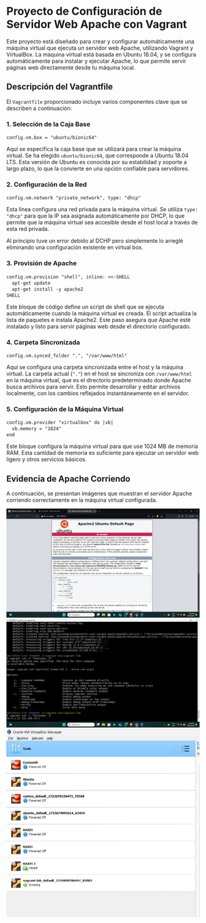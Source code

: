 # Proyecto de Configuración de Servidor Web Apache con Vagrant

Este proyecto está diseñado para crear y configurar automáticamente una máquina virtual que ejecuta un servidor web Apache, utilizando Vagrant y VirtualBox. La máquina virtual está basada en Ubuntu 18.04, y se configura automáticamente para instalar y ejecutar Apache, lo que permite servir páginas web directamente desde tu máquina local.

## Descripción del Vagrantfile

El `Vagrantfile` proporcionado incluye varios componentes clave que se describen a continuación:

### 1. Selección de la Caja Base

```
config.vm.box = "ubuntu/bionic64"
```

Aquí se especifica la caja base que se utilizará para crear la máquina virtual. Se ha elegido `ubuntu/bionic64`, que corresponde a Ubuntu 18.04 LTS. Esta versión de Ubuntu es conocida por su estabilidad y soporte a largo plazo, lo que la convierte en una opción confiable para servidores.

### 2. Configuración de la Red

```
config.vm.network "private_network", type: "dhcp"
```

Esta línea configura una red privada para la máquina virtual. Se utiliza `type: "dhcp"` para que la IP sea asignada automáticamente por DHCP, lo que permite que la máquina virtual sea accesible desde el host local a través de esta red privada.

Al principio tuve un error debido al DCHP pero simplemente lo arreglé eliminando una configuración existente en virtual box.
### 3. Provisión de Apache

```
config.vm.provision "shell", inline: <<-SHELL
  apt-get update
  apt-get install -y apache2
SHELL
```

Este bloque de código define un script de shell que se ejecuta automáticamente cuando la máquina virtual es creada. El script actualiza la lista de paquetes e instala Apache2. Este paso asegura que Apache esté instalado y listo para servir páginas web desde el directorio configurado.

### 4. Carpeta Sincronizada

```
config.vm.synced_folder ".", "/var/www/html"
```

Aquí se configura una carpeta sincronizada entre el host y la máquina virtual. La carpeta actual (`"."`) en el host se sincroniza con `/var/www/html` en la máquina virtual, que es el directorio predeterminado donde Apache busca archivos para servir. Esto permite desarrollar y editar archivos localmente, con los cambios reflejados instantáneamente en el servidor.

### 5. Configuración de la Máquina Virtual

```
config.vm.provider "virtualbox" do |vb|
  vb.memory = "1024"
end
```

Este bloque configura la máquina virtual para que use 1024 MB de memoria RAM. Esta cantidad de memoria es suficiente para ejecutar un servidor web ligero y otros servicios básicos.

## Evidencia de Apache Corriendo

A continuación, se presentan imágenes que muestran el servidor Apache corriendo correctamente en la máquina virtual configurada.

![Evidencia de Apache Corriendo 1](APACHE.jpg)
![Evidencia de Apache Corriendo 2](IMAGERUNNING.jpg)
![Evidencia de Apache Corriendo 2](IMAGERUNNING2.jpg)






